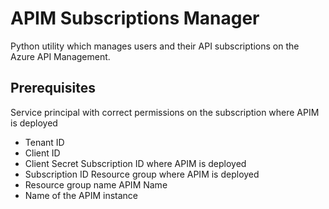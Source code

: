 # APIM Subscriptions Manager
Python utility which manages users and their API subscriptions on the Azure API Management.

## Prerequisites
Service principal with correct permissions on the subscription where APIM is deployed
- Tenant ID
- Client ID
- Client Secret
Subscription ID where APIM is deployed
- Subscription ID
Resource group where APIM is deployed
- Resource group name
APIM Name
- Name of the APIM instance

